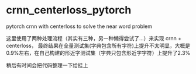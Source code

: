 # crnn_centerloss_pytorch
pytorch crnn  with centerloss to solve the near word problem

这里使用了两种处理流程（其实有三种，另一种懒得尝试了...）来实现 crnn + centerloss， 最终结果在全量测试集(字典包含所有字符)上提升不太明显，大概是0.9%左右，在自己构建的形近字测试集（字典只包含形近字字符）上提升了2.3%

稍后有时间会把代码整理一下给挂上

